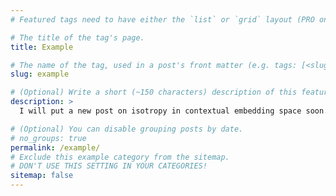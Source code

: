 ```yaml
---
# Featured tags need to have either the `list` or `grid` layout (PRO only).

# The title of the tag's page.
title: Example

# The name of the tag, used in a post's front matter (e.g. tags: [<slug>]).
slug: example

# (Optional) Write a short (~150 characters) description of this featured tag.
description: >
  I will put a new post on isotropy in contextual embedding space soon.

# (Optional) You can disable grouping posts by date.
# no_groups: true
permalink: /example/
# Exclude this example category from the sitemap.
# DON'T USE THIS SETTING IN YOUR CATEGORIES!
sitemap: false
---
```

